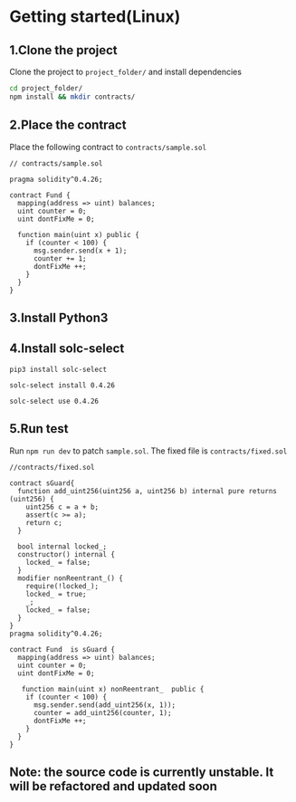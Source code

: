# Getting started(Linux)
## 1.Clone the project
Clone the project to `project_folder/` and install dependencies

```bash
cd project_folder/
npm install && mkdir contracts/
```

## 2.Place the contract
Place the following contract to `contracts/sample.sol`
```solidity
// contracts/sample.sol

pragma solidity^0.4.26;

contract Fund {
  mapping(address => uint) balances;
  uint counter = 0;
  uint dontFixMe = 0;

  function main(uint x) public {
    if (counter < 100) {
      msg.sender.send(x + 1);
      counter += 1;
      dontFixMe ++;
    }
  }
}
```
## 3.Install Python3

## 4.Install solc-select
```shell
pip3 install solc-select

solc-select install 0.4.26

solc-select use 0.4.26
```

## 5.Run test
Run `npm run dev` to patch `sample.sol`. The fixed file is `contracts/fixed.sol`

```solidity
//contracts/fixed.sol

contract sGuard{
  function add_uint256(uint256 a, uint256 b) internal pure returns (uint256) {
    uint256 c = a + b;
    assert(c >= a);
    return c;
  }

  bool internal locked_;
  constructor() internal {
    locked_ = false;
  }
  modifier nonReentrant_() {
    require(!locked_);
    locked_ = true;
    _;
    locked_ = false;
  }
}
pragma solidity^0.4.26;

contract Fund  is sGuard {
  mapping(address => uint) balances;
  uint counter = 0;
  uint dontFixMe = 0;

   function main(uint x) nonReentrant_  public {
    if (counter < 100) {
      msg.sender.send(add_uint256(x, 1));
      counter = add_uint256(counter, 1);
      dontFixMe ++;
    }
  }
}
```
## Note: the source code is currently unstable. It will be refactored and updated soon
